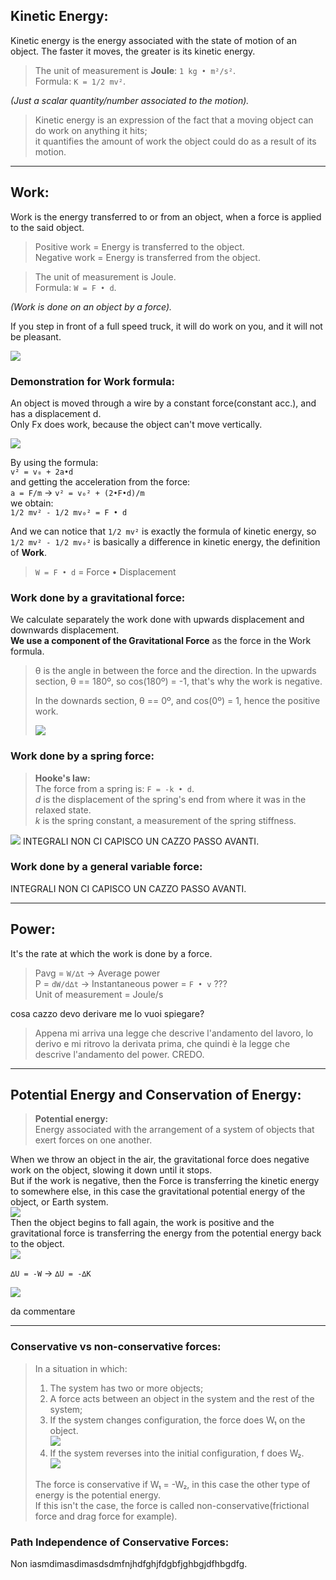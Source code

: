 ## Kinetic Energy:
Kinetic energy is the energy associated with the state of motion of an object.
The faster it moves, the greater is its kinetic energy.

> The unit of measurement is **Joule**: `1 kg • m²/s²`.  
> Formula: `K = 1/2 mv²`.

_(Just a scalar quantity/number associated to the motion)._

> Kinetic energy is an expression of the fact that a moving object can do work on anything it hits;  
> it quantifies the amount of work the object could do as a result of its motion.

---

## Work:
Work is the energy transferred to or from an object, when a force is applied to the said object.  
> Positive work = Energy is transferred to the object.  
> Negative work = Energy is transferred from the object.

> The unit of measurement is Joule.  
> Formula: `W = F • d`.

_(Work is done on an object by a force)._

If you step in front of a full speed truck, it will do work on you, and it will not be pleasant.

![](energy.png)

### Demonstration for Work formula:
An object is moved through a wire by a constant force(constant acc.), and has a displacement d.  
Only Fx does work, because the object can't move vertically.

![](energy2.png)

By using the formula:  
`v² = v₀ + 2a•d`  
and getting the acceleration from the force:  
`a = F/m` → `v² = v₀² + (2•F•d)/m`  
we obtain:  
`1/2 mv² - 1/2 mv₀² = F • d`
 
And we can notice that `1/2 mv²` is exactly the formula of kinetic energy, so `1/2 mv² - 1/2 mv₀²` is basically a difference in kinetic energy, the definition of **Work**.
 
>`W = F • d` = Force • Displacement

### Work done by a gravitational force:

We calculate separately the work done with upwards displacement and downwards displacement.  
**We use a component of the Gravitational Force** as the force in the Work formula.

> θ is the angle in between the force and the direction.
> In the upwards section, θ == 180º, so cos(180º) = -1, that's why the work is negative.
> 
> In the downards section, θ == 0º, and cos(0º) = 1, hence the positive work.
> 
> ![](energy3.png)

### Work done by a spring force:

> **Hooke's law:**  
> The force from a spring is: `F = -k • d`.  
> _d_ is the displacement of the spring's end from where it was in the relaxed state.  
> _k_ is the spring constant, a measurement of the spring stiffness.

![](energy4.png)
INTEGRALI NON CI CAPISCO UN CAZZO PASSO AVANTI.

### Work done by a general variable force:
INTEGRALI NON CI CAPISCO UN CAZZO PASSO AVANTI.

---

## Power:
It's the rate at which the work is done by a force.
> Pavg = `W/∆t` → Average power  
> P = `dW/d∆t` → Instantaneous power = `F • v` ???  
> Unit of measurement = Joule/s  
> 
cosa cazzo devo derivare me lo vuoi spiegare?
> Appena mi arriva una legge che descrive l'andamento del lavoro, lo derivo e mi ritrovo la derivata prima, che quindi è la legge che descrive l'andamento del power. CREDO.
---

## Potential Energy and Conservation of Energy:

> **Potential energy:**  
> Energy associated with the arrangement of a system of objects that exert forces on one another.

When we throw an object in the air, the gravitational force does negative work on the object, slowing it down until it stops.  
But if the work is negative, then the Force is transferring the kinetic energy to somewhere else, in this case the gravitational potential energy of the object, or Earth system.  
![](energy5.png)  
Then the object begins to fall again, the work is positive and the gravitational force is transferring the energy from the potential energy back to the object.  
![](energy6.png)

`∆U = -W` → `∆U = -∆K`

![](energy7.png)

da commentare

---

### Conservative vs non-conservative forces:

>In a situation in which:
>1) The system has two or more objects;
>2) A force acts between an object in the system and the rest of the system;
>3) If the system changes configuration, the force does W₁ on the object.  
>![](energy8.png)
>4) If the system reverses into the initial configuration, f does W₂.  
>![](energy9.png)
>
>The force is conservative if W₁ = -W₂, in this case the other type of energy is the potential energy.  
>If this isn't the case, the force is called non-conservative(frictional force and drag force for example).

### Path Independence of Conservative Forces:

Non iasmdimasdimasdsdmfnjhdfghjfdgbfjghbgjdfhbgdfg.
